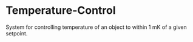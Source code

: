 # Temperature-Control
System for controlling temperature of an object to within 1 mK of a given setpoint.
